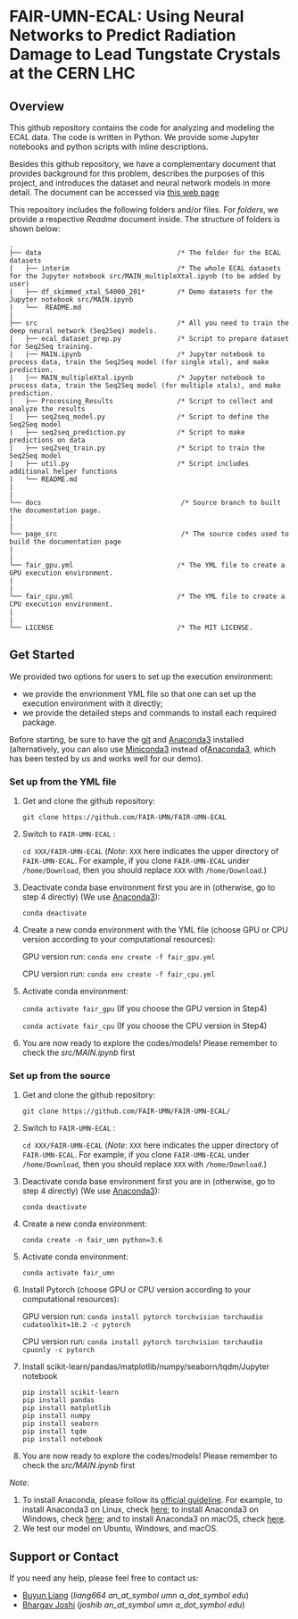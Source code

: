 # FAIR-UMN-ECAL: Using Neural Networks to Predict Radiation Damage to Lead Tungstate Crystals at the CERN LHC

## Overview

This github repository contains the code for analyzing and modeling the ECAL data. The code is written in Python. We provide some Jupyter notebooks and python scripts with inline descriptions.

Besides this github repository, we have a complementary document that provides background for this problem, describes the purposes of this project, and introduces the dataset and neural network models in more detail. The document can be accessed via [this web page](https://fair-umn.github.io/FAIR-UMN-ECAL/)

This repository includes the following folders and/or files. For *folders*, we provide a respective *Readme* document inside. The structure of folders is shown below: 

```
.
├── data                                  /* The folder for the ECAL datasets
|   ├── interim                           /* The whole ECAL datasets for the Jupyter notebook src/MAIN_multipleXtal.ipynb (to be added by user)
|   ├── df_skimmed_xtal_54000_201*        /* Demo datasets for the Jupyter notebook src/MAIN.ipynb  
|   └──  README.md 
|
├── src                                   /* All you need to train the deep neural network (Seq2Seq) models.
|   ├── ecal_dataset_prep.py              /* Script to prepare dataset for Seq2Seq training.
|   |── MAIN.ipynb                        /* Jupyter notebook to process data, train the Seq2Seq model (for single xtal), and make prediction.
|   |── MAIN_multipleXtal.ipynb           /* Jupyter notebook to process data, train the Seq2Seq model (for multiple xtals), and make prediction.  
|   ├── Processing_Results                /* Script to collect and analyze the results
|   ├── seq2seq_model.py                  /* Script to define the Seq2Seq model     
|   ├── seq2seq_prediction.py             /* Script to make predictions on data 
|   ├── seq2seq_train.py                  /* Script to train the Seq2Seq model
|   ├── util.py                           /* Script includes additional helper functions
|   └── README.md  
|
|
└── docs                                   /* Source branch to built the documentation page. 
|
|
└── page_src                               /* The source codes used to build the documentation page
|
|
└── fair_gpu.yml                          /* The YML file to create a GPU execution environment.
|
|
└── fair_cpu.yml                          /* The YML file to create a CPU execution environment.
|
|
└── LICENSE                               /* The MIT LICENSE.

```

## Get Started

We provided two options for users to set up the execution environment: 
- we provide the envrionment YML file so that one can set up the execution environment with it directly;
- we provide the detailed steps and commands to install each required package. 

Before starting, be sure to have the [git](https://git-scm.com/) and [Anaconda3](https://www.anaconda.com/products/individual) installed (alternatively, you can also use [Miniconda3](https://docs.conda.io/en/latest/miniconda.html) instead of[Anaconda3](https://www.anaconda.com/products/individual), which has been tested by us and works well for our demo).

### Set up from the YML file

1. Get and clone the github repository:

   `git clone https://github.com/FAIR-UMN/FAIR-UMN-ECAL`

2. Switch to `FAIR-UMN-ECAL` :

   `cd XXX/FAIR-UMN-ECAL`  (*Note*: `XXX` here indicates the upper directory of `FAIR-UMN-ECAL`. For example, if you clone `FAIR-UMN-ECAL` under `/home/Download`, then you should replace `XXX` with `/home/Download`.)

3. Deactivate conda base environment first you are in (otherwise, go to step 4 directly) (We use [Anaconda3](https://www.anaconda.com/products/individual-d)):

   `conda deactivate`

4. Create a new conda environment with the YML file (choose GPU or CPU version according to your computational resources):

    GPU version run: `conda env create -f fair_gpu.yml`
   
    CPU version run: `conda env create -f fair_cpu.yml`

5.  Activate conda environment:
    
    `conda activate fair_gpu` (If you choose the GPU version in Step4)
    
    `conda activate fair_cpu` (If you choose the CPU version in Step4)

6. You are now ready to explore the codes/models! Please remember to check the *src/MAIN.ipynb* first



### Set up from the source

1. Get and clone the github repository:

   `git clone https://github.com/FAIR-UMN/FAIR-UMN-ECAL/`

2. Switch to `FAIR-UMN-ECAL` :

   `cd XXX/FAIR-UMN-ECAL`  (*Note*: `XXX` here indicates the upper directory of `FAIR-UMN-ECAL`. For example, if you clone `FAIR-UMN-ECAL` under `/home/Download`, then you should replace `XXX` with `/home/Download`.)

3. Deactivate conda base environment first you are in (otherwise, go to step 4 directly) (We use [Anaconda3](https://www.anaconda.com/products/individual-d)):

   `conda deactivate`

4. Create a new conda environment:

   `conda create -n fair_umn python=3.6`

5.  Activate conda environment:
    
    `conda activate fair_umn`

6. Install Pytorch (choose GPU or CPU version according to your computational resources):

   GPU version run: `conda install pytorch torchvision torchaudio cudatoolkit=10.2 -c pytorch`
   
   CPU version run: `conda install pytorch torchvision torchaudio cpuonly -c pytorch`
   
7. Install scikit-learn/pandas/matplotlib/numpy/seaborn/tqdm/Jupyter notebook

   ```
   pip install scikit-learn
   pip install pandas
   pip install matplotlib
   pip install numpy
   pip install seaborn
   pip install tqdm
   pip install notebook
   ```
   
8. You are now ready to explore the codes/models! Please remember to check the *src/MAIN.ipynb* first

   
*Note*: 
1) To install Anaconda, please follow its [official guideline](https://docs.anaconda.com/anaconda/user-guide/getting-started/). For example, to install Anaconda3 on Linux, check [here](https://docs.anaconda.com/anaconda/install/linux/); to install Anaconda3 on Windows, check [here](https://docs.anaconda.com/anaconda/install/windows/); and to install Anaconda3 on macOS, check [here](https://docs.anaconda.com/anaconda/install/mac-os/).
3) We test our model on Ubuntu, Windows, and macOS.


## Support or Contact

If you need any help, please feel free to contact us:
- [Buyun Liang](https://buyunliang.org/) (*liang664 an_at_symbol umn a_dot_symbol edu*)
- [Bhargav Joshi](https://www.linkedin.com/in/bhargav-joshi-0732152b/?originalSubdomain=in) (*joshib an_at_symbol umn a_dot_symbol edu*)


